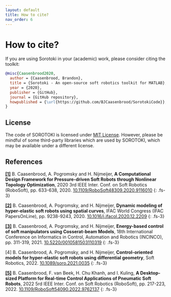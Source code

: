 ```yaml
---
layout: default
title: How to cite?
nav_order: 6
---
```


# How to cite?
If you are using Sorotoki in your (academic) work, please consider citing the toolkit:
```bibtex
@misc{Caasenbrood2020,
  author = {Caasenbrood, Brandon},
  title = {Sorotoki - An open-source soft robotics toolkit for MATLAB},
  year = {2020},
  publisher = {GitHub},
  journal = {GitHub repository},
  howpublished = {\url{https://github.com/BJCaasenbrood/SorotokiCode}},
}
```
## License
The code of SOROTOKI is licensed under [MIT License](https://github.com/BJCaasenbrood/SorotokiCode/blob/master/LICENSE.md). However, please be mindful of some third-party libraries which are used by SOROTOKI, which may be available under a different license.

## References
[**[1]**](https://ieeexplore.ieee.org/abstract/document/9116010/metrics#metrics) B. Caasenbrood, A. Pogromsky and H. Nijmeijer, **A Computational Design Framework for Pressure-driven Soft Robots through Nonlinear Topology Optimization**, 2020 3rd IEEE Inter. Conf. on Soft Robotics (RoboSoft), pp. 633-638, 2020. [ 10.1109/RoboSoft48309.2020.9116010](https://doi.org/10.1109/RoboSoft48309.2020.9116010)
{: .fs-3}

[**[2]**](https://doi.org/10.1016/j.ifacol.2020.12.2209) B. Caasenbrood, A. Pogromsky, and H. Nijmeijer, **Dynamic modeling of hyper-elastic soft robots using spatial curves**, IFAC World Congress (IFAC PapersOnLine), pp. 9238-9243, 2020. [10.1016/j.ifacol.2020.12.2209](https://doi.org/10.1016/j.ifacol.2020.12.2209)
{: .fs-3}

[**[3]**](http://dx.doi.org/10.5220/0010581503110319)  B. Caasenbrood, A. Pogromsky, and H. Nijmeijer, **Energy-based control of soft manipulators using Cosserat-beam Models**, 18th International Conference on Informatics in Control, Automation and Robotics (INCINCO), pp. 311-319, 2021. [10.5220/0010581503110319](http://dx.doi.org/10.5220/0010581503110319)
{: .fs-3}

[4] B. Caasenbrood, A. Pogromsky, and H. Nijmeijer, **Control-oriented models for hyper-elastic soft robots using differential geometry**, Soft Robotics, 2022. [10.1089/soro.2021.0035](http://dx.doi.org/10.1089/soro.2021.0035) 
{: .fs-3}

[**[5]**](http://dx.doi.org/10.1109/RoboSoft54090.2022.9762137) B. Caasenbrood, F. van Beek, H. Chu Khanh, and I. Kuling, **A Desktop-sized Platform for Real-time Control Applications of Pneumatic Soft Robots**, 2022 5rd IEEE Inter. Conf. on Soft Robotics (RoboSoft), pp. 217-223, 2022. [10.1109/RoboSoft54090.2022.9762137](http://dx.doi.org/10.1109/RoboSoft54090.2022.9762137)
{: .fs-3}

<!-- [**[6]**](https://link.springer.com/article/10.1007/s00158-011-0706-z) C. Talischi, G. H. Paulino, A. Pereira, and I. F. M. Menezes, **PolyMesher: A general-purpose mesh generator for polygonal elements written in Matlab**, Struct. Multidiscip. Optim., vol. 45, no. 3, pp. 309–328, 2012.
{: .fs-3}

[**[7]**](https://www.springer.com/gp/book/9781441917454) N. Kim, **Introduction Analysis Finite Element to Nonlinear**. Springer, 2018.
{: .fs-3}

[**[8]**](https://www.springer.com/gp/book/9783540429920) M. Bendsøe and O. Sigmund, **Topology Optimization. Theory, Methods and Applications**. Springer, 2003.
{: .fs-3}

[**[9]**](https://doi.org/10.1089/soro.2019.0115) L. Marechal, P. Balland, L. Lindenroth, F. Petrou, C. Kontovounisios and F. Bello **Toward a Common Framework and Database of Materials for Soft Robotics**, Soft Robotics, 2020. [10.1089/soro.2019.0115](https://doi.org/10.1089/soro.2019.0115)
{: .fs-3} -->

